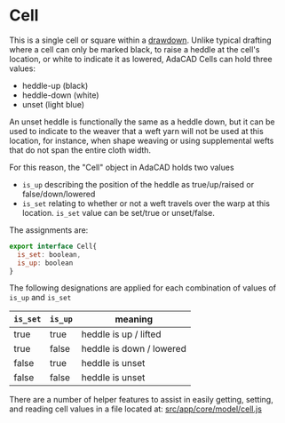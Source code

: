 # Cell

This is a single cell or square within a [drawdown](drawdown). Unlike typical drafting where a cell can only be marked black, to raise a heddle at the cell's location, or white to indicate it as lowered, AdaCAD Cells can hold three values: 
- heddle-up (black)
- heddle-down (white)
- unset (light blue)

An unset heddle is functionally the same as a heddle down, but it can be used to indicate to the weaver that a weft yarn will not be used at this location, for instance, when shape weaving or using supplemental wefts that do not span the entire cloth width. 


For this reason, the "Cell" object in AdaCAD holds two values
-  `is_up` describing the position of the heddle as true/up/raised or false/down/lowered
- `is_set` relating to whether or not a weft travels over the warp at this location. `is_set` value can be set/true or unset/false. 

The assignments are: 




```jsx title="src/app/core/model/datatypes.js"
export interface Cell{
  is_set: boolean,
  is_up: boolean
}

```

The following designations are applied for each combination of values of `is_up` and `is_set`

| `is_set` | `is_up` | meaning |
| ----------- | ----------- |----------|
| true | true | heddle is up / lifted
| true| false | heddle is down / lowered
| false | true | heddle is unset
| false | false | heddle is unset

There are a number of helper features to assist in easily getting, setting, and reading cell values in a file located at: [src/app/core/model/cell.js](https://github.com/UnstableDesign/AdaCAD/blob/main/src/app/core/model/cell.ts)
